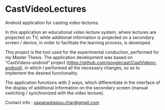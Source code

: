 # CastVideoLectures

Android application for casting video lectures.

In this application an educational video lecture system, where lectures are projected on TV, while additional information is projected on a secondary screen / device, in order to facilitate the learning process, is developed.

This project is the tool used for the experimental conduction, performed for my Master Thesis.
The application development was based on “CastVideos-android” project (https://github.com/googlecast/CastVideos-android), in which I performed all the necessary changes, so as to implement the desired functionality.

The application functions with 2 ways, which differentiate in the interface of the display of additional information on the secondary screen (manual switching / synchronized with the video lecture).

Contact info : papanastasiou.char@gmail.com
